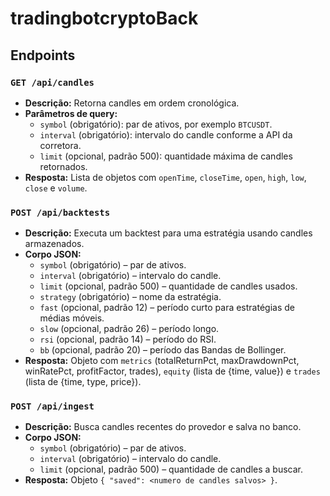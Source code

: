 # tradingbotcryptoBack

## Endpoints

### `GET /api/candles`
- **Descrição:** Retorna candles em ordem cronológica.
- **Parâmetros de query:**
  - `symbol` (obrigatório): par de ativos, por exemplo `BTCUSDT`.
  - `interval` (obrigatório): intervalo do candle conforme a API da corretora.
  - `limit` (opcional, padrão 500): quantidade máxima de candles retornados.
- **Resposta:** Lista de objetos com `openTime`, `closeTime`, `open`, `high`, `low`, `close` e `volume`.

### `POST /api/backtests`
- **Descrição:** Executa um backtest para uma estratégia usando candles armazenados.
- **Corpo JSON:**
  - `symbol` (obrigatório) – par de ativos.
  - `interval` (obrigatório) – intervalo do candle.
  - `limit` (opcional, padrão 500) – quantidade de candles usados.
  - `strategy` (obrigatório) – nome da estratégia.
  - `fast` (opcional, padrão 12) – período curto para estratégias de médias móveis.
  - `slow` (opcional, padrão 26) – período longo.
  - `rsi` (opcional, padrão 14) – período do RSI.
  - `bb` (opcional, padrão 20) – período das Bandas de Bollinger.
- **Resposta:** Objeto com `metrics` (totalReturnPct, maxDrawdownPct, winRatePct, profitFactor, trades), `equity` (lista de {time, value}) e `trades` (lista de {time, type, price}).

### `POST /api/ingest`
- **Descrição:** Busca candles recentes do provedor e salva no banco.
- **Corpo JSON:**
  - `symbol` (obrigatório) – par de ativos.
  - `interval` (obrigatório) – intervalo do candle.
  - `limit` (opcional, padrão 500) – quantidade de candles a buscar.
- **Resposta:** Objeto `{ "saved": <numero de candles salvos> }`.

